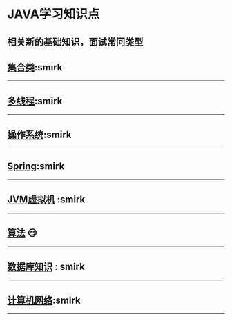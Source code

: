# JAVA学习知识点
相关新的基础知识，面试常问类型
--------
## [集合类](/集合类.md):smirk

****************
## [多线程](/多线程.md):smirk
****************
## [操作系统](/操作系统.md):smirk
****************
## [Spring](/Spring.md):smirk
****************
## [JVM虚拟机](/虚拟机.md) :smirk
****************
## [算法](/算法.md) :smirk:
****************
## [数据库知识](/数据库.md) : smirk
****************
## [计算机网络](/计算机网络.md):smirk
****************
